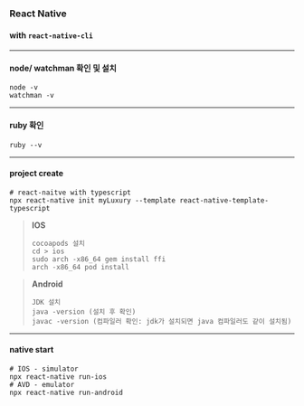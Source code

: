 ### React Native
#### with `react-native-cli`

---
#### node/ watchman 확인 및 설치
```shell
node -v
watchman -v
```
---
#### ruby 확인
```shell
ruby --v
```

---
#### project create
```shell
# react-naitve with typescript
npx react-native init myLuxury --template react-native-template-typescript
```

> **IOS**
> ```shell
> cocoapods 설치
> cd > ios
> sudo arch -x86_64 gem install ffi
> arch -x86_64 pod install
> ```

> **Android**
> ```shell
> JDK 설치
> java -version (설치 후 확인)
> javac -version (컴파일러 확인: jdk가 설치되면 java 컴파일러도 같이 설치됨)
> ```

---
#### native start
```shell
# IOS - simulator
npx react-native run-ios
# AVD - emulator
npx react-native run-android
```

